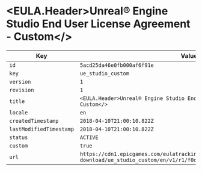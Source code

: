# <EULA.Header>Unreal® Engine Studio End User License Agreement - Custom</>

| Key | Value |
| --- | ----- |
| `id` | `5acd25da46e0fb000af6f91e` |
| `key` | `ue_studio_custom` |
| `version` | `1` |
| `revision` | `1` |
| `title` | `<EULA.Header>Unreal® Engine Studio End User License Agreement - Custom</>` |
| `locale` | `en` |
| `createdTimestamp` | `2018-04-10T21:00:10.822Z` |
| `lastModifiedTimestamp` | `2018-04-10T21:00:10.822Z` |
| `status` | `ACTIVE` |
| `custom` | `true` |
| `url` | `https://cdn1.epicgames.com/eulatracking-download/ue_studio_custom/en/v1/r1/f0d4b93a3a6a820e31792a491be20169.pdf` |
